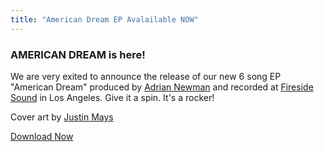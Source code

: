 ```yaml
---
title: "American Dream EP Avalailable NOW"
---
```


<div class="post">
  <h3>AMERICAN DREAM is here!</h3>
  <p>We are very exited to announce the release of our new 6 song EP "American Dream" produced by <a href="https://en.wikipedia.org/wiki/Adrian_Newman_(producer)">Adrian Newman</a> and recorded at <a href="https://www.facebook.com/Fireside-Sound-1564015083827223/">Fireside Sound</a> in Los Angeles. Give it a spin. It's a rocker!</p>
  <p>Cover art by <a href="https://www.instagram.com/maysgrafx/?hl=en">Justin Mays</a></p>
  <a href="https://itunes.apple.com/us/album/american-dream-ep/id1166355972" target="_blank">
    <img src="{{ "/assets/img/american_dream_cover.jpg" | prepend: site.baseurl }}" alt="" class="img-responsive">
  </a>
  <br>
  <a href="https://itunes.apple.com/us/album/american-dream-ep/id1166355972" target="_blank" class="btn btn-block btn-success">Download Now</a>
  
</div>